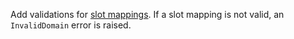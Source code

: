 Add validations for [slot mappings](forms.mdx#slot-mappings).
If a slot mapping is not valid, an `InvalidDomain` error is raised.
